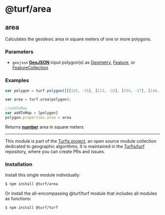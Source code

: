 # @turf/area

<!-- Generated by documentation.js. Update this documentation by updating the source code. -->

## area

Calculates the geodesic area in square meters of one or more polygons.

### Parameters

*   `geojson` **[GeoJSON][1]** input polygon(s) as [Geometry][2], [Feature][3], or [FeatureCollection][4]

### Examples

```javascript
var polygon = turf.polygon([[[125, -15], [113, -22], [154, -27], [144, -15], [125, -15]]]);

var area = turf.area(polygon);

//addToMap
var addToMap = [polygon]
polygon.properties.area = area
```

Returns **[number][5]** area in square meters

[1]: https://tools.ietf.org/html/rfc7946#section-3

[2]: https://tools.ietf.org/html/rfc7946#section-3.1

[3]: https://tools.ietf.org/html/rfc7946#section-3.2

[4]: https://tools.ietf.org/html/rfc7946#section-3.3

[5]: https://developer.mozilla.org/docs/Web/JavaScript/Reference/Global_Objects/Number

<!-- This file is automatically generated. Please don't edit it directly. If you find an error, edit the source file of the module in question (likely index.js or index.ts), and re-run "yarn docs" from the root of the turf project. -->

---

This module is part of the [Turfjs project](https://turfjs.org/), an open source module collection dedicated to geographic algorithms. It is maintained in the [Turfjs/turf](https://github.com/Turfjs/turf) repository, where you can create PRs and issues.

### Installation

Install this single module individually:

```sh
$ npm install @turf/area
```

Or install the all-encompassing @turf/turf module that includes all modules as functions:

```sh
$ npm install @turf/turf
```
